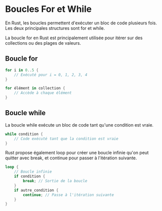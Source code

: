 # Boucles For et While

En Rust, les boucles permettent d'exécuter un bloc de code plusieurs fois. Les deux principales structures sont for et while.

La boucle for en Rust est principalement utilisée pour itérer sur des collections ou des plages de valeurs.

## Boucle for

```rust
for i in 0..5 {
    // Exécuté pour i = 0, 1, 2, 3, 4
}
```

```rust
for élément in collection {
    // Accède à chaque élément
}
```


## Boucle while

La boucle while exécute un bloc de code tant qu'une condition est vraie.

```rust
while condition {
    // Code exécuté tant que la condition est vraie
}
```

Rust propose également loop pour créer une boucle infinie qu'on peut quitter avec break, et continue pour passer à l'itération suivante.

```rust
loop {
    // Boucle infinie
    if condition {
        break; // Sortie de la boucle
    }
    if autre_condition {
        continue; // Passe à l'itération suivante
    }
}
```
